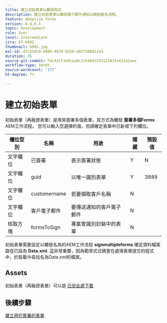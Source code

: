 ```yaml
---
title: 建立初始表單以觸發程式
description: 建立初始表單以觸發電子郵件通知以開始簽名流程。
feature: Adaptive Forms
version: 6.4,6.5
topic: Development
role: User
level: Intermediate
jira: KT-6892
thumbnail: 6892.jpg
exl-id: d7c55dc8-d886-4629-bb50-d927308d12e3
duration: 35
source-git-commit: f4c621f3a9caa8c2c64b8323312343fe421a5aee
workflow-type: tm+mt
source-wordcount: '177'
ht-degree: 7%

---
```


# 建立初始表單

初始表單（再融資表單）是用來簽署多個表單，其方式為觸發 **簽署多個Forms** AEM工作流程。 您可以輸入您選擇的值，但請確定表單中已新增下列欄位。

| 欄位型別 | 名稱 | 用途 | 隱藏 | 預設值 |
| ------------------------|---------------------------------------|--------------------|--------|----------------- |
| 文字欄位 | 已簽署 | 表示簽署狀態 | Y | N |
| 文字欄位 | guid | 以唯一識別表單 | Y | 3889 |
| 文字欄位 | customername | 若要擷取客戶名稱 | N |
| 文字欄位 | 客戶電子郵件 | 要傳送通知的客戶電子郵件 | N |
| 核取方塊 | formsToSign | 專案會識別封裝中的表單 | N |

初始表單需要設定以觸發名為的AEM工作流程 **signmultipleforms**
確定資料檔案路徑已設為 **Data.xml**. 這非常重要，因為範常式式碼會在處理表單提交的程式中，於裝載中尋找名為Data.xml的檔案。

## Assets

初始表單（再融資表單）可以是 [已從此處下載](assets/refinance-form.zip)

## 後續步驟

[建立用於簽署的表單](./create-forms-for-signing.md)
